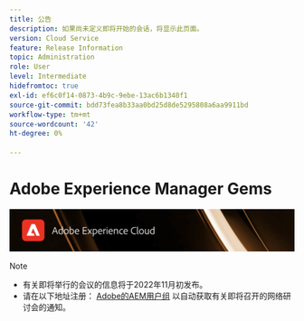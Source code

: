 ```yaml
---
title: 公告
description: 如果尚未定义即将开始的会话，将显示此页面。
version: Cloud Service
feature: Release Information
topic: Administration
role: User
level: Intermediate
hidefromtoc: true
exl-id: ef6c0f14-0873-4b9c-9ebe-13ac6b1340f1
source-git-commit: bdd73fea8b33aa0bd25d8de5295808a6aa9911bd
workflow-type: tm+mt
source-wordcount: '42'
ht-degree: 0%

---
```


# Adobe Experience Manager Gems

![](/help/assets/ADX_Gems.png)

>[!NOTE]
>
>* 有关即将举行的会议的信息将于2022年11月初发布。
>* 请在以下地址注册： [Adobe的AEM用户组](https://aem-augs.adobe.com/) 以自动获取有关即将召开的网络研讨会的通知。

